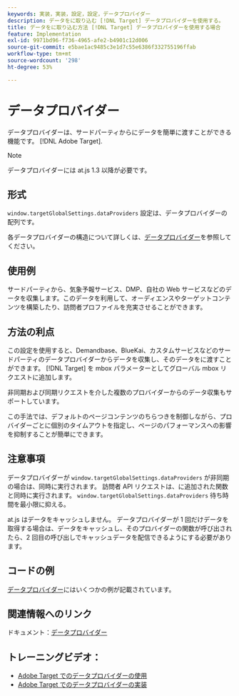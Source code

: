 ```yaml
---
keywords: 実装，実装，設定，設定，データプロバイダー
description: データをに取り込む [!DNL Target] データプロバイダーを使用する。
title: データをに取り込む方法 [!DNL Target] データプロバイダーを使用する場合
feature: Implementation
exl-id: 9971bd96-f736-4965-afe2-b4901c12d006
source-git-commit: e5bae1ac9485c3e1d7c55e6386f332755196ffab
workflow-type: tm+mt
source-wordcount: '298'
ht-degree: 53%

---
```


# データプロバイダー

データプロバイダーは、サードパーティからにデータを簡単に渡すことができる機能です。 [!DNL Adobe Target].

>[!NOTE]
>
>データプロバイダーには at.js 1.3 以降が必要です。

## 形式

`window.targetGlobalSettings.dataProviders` 設定は、データプロバイダーの配列です。

各データプロバイダーの構造について詳しくは、[データプロバイダー](../../implement/client-side/atjs/atjs-functions/targetglobalsettings.md#data-providers)を参照してください。

## 使用例

サードパーティから、気象予報サービス、DMP、自社の Web サービスなどのデータを収集します。このデータを利用して、オーディエンスやターゲットコンテンツを構築したり、訪問者プロファイルを充実させることができます。

## 方法の利点

この設定を使用すると、Demandbase、BlueKai、カスタムサービスなどのサードパーティのデータプロバイダーからデータを収集し、そのデータをに渡すことができます。 [!DNL Target] を mbox パラメーターとしてグローバル mbox リクエストに追加します。

非同期および同期リクエストを介した複数のプロバイダーからのデータ収集もサポートしています。

この手法では、デフォルトのページコンテンツのちらつきを制御しながら、プロバイダーごとに個別のタイムアウトを指定し、ページのパフォーマンスへの影響を抑制することが簡単にできます。

## 注意事項

データプロバイダーが `window.targetGlobalSettings.dataProviders` が非同期の場合は、同時に実行されます。 訪問者 API リクエストは、に追加された関数と同時に実行されます。 `window.targetGlobalSettings.dataProviders` 待ち時間を最小限に抑える。

at.js はデータをキャッシュしません。 データプロバイダーが 1 回だけデータを取得する場合は、データをキャッシュし、そのプロバイダーの関数が呼び出されたら、2 回目の呼び出しでキャッシュデータを配信できるようにする必要があります。

## コードの例

[データプロバイダー](../../implement/client-side/atjs/atjs-functions/targetglobalsettings.md#data-providers)にはいくつかの例が記載されています。

## 関連情報へのリンク

ドキュメント：[データプロバイダー](../../implement/client-side/atjs/atjs-functions/targetglobalsettings.md#data-providers)

## トレーニングビデオ：

* [Adobe Target でのデータプロバイダーの使用](https://experienceleague.adobe.com/docs/target-learn/tutorials/integrations/use-data-providers-to-integrate-third-party-data.html)
* [Adobe Target でのデータプロバイダーの実装](https://experienceleague.adobe.com/docs/target-learn/tutorials/integrations/implement-data-providers-to-integrate-third-party-data.html)
